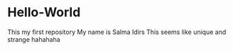 # Hello-World
This my first repository
My name is Salma Idirs 
This seems like unique and strange hahahaha
